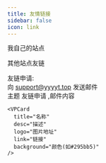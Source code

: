 ```yaml
---
title: 友情链接
sidebar: false
icon: link
---
```


我自己的站点
<div class="vp-card-container">
<VPCard
  title="YYYYT的AList站点"
  desc="分享一些视频/文件"
  logo="https://img.yyyyt.top/Alist/Haku.png"
  link="https://alist.yyyyt.top"
/>
</div>

其他站点友链
<div class="vp-card-container">
<VPCard
  title="B84F2246的博客"
  desc="TECH OTAKUS SAVE THE WORLD"
  logo="https://tc.d3tt.com/images/FvAhkiZ5Y1U2kyCbkl75nq-a0Ef0.png"
  link="https://blog.b84f2246.top/"
  background="#295bb5"
/>
<VPCard
  title="Dream"
  desc="一个乐于分享的博客"
  logo="https://github.hqycloud.top/https://raw.githubusercontent.com/hqycloud/blog-images/main/hexo-images/24/7/dream_54379e44aa8d8843e7cc8d95b55b189d.jpg"
  link="https://blog.hqycloud.top/"
/>
<VPCard
  title="Qrasa的小站"
  desc="记录一些活着的日常"
  logo="https://blog.qrasa.cn/wp-content/uploads/2024/07/IMG_6095.jpeg"
  link="https://blog.qrasa.cn"
/>
<VPCard
  title="Runoneall の 小破站"
  desc="一个混迹互联网的普通人"
  logo="https://filecdn.runoneall.us.kg/BlogResource/avatar.webp"
  link="https://runoneall.us.kg"
/>
</div>

友链申请:  
向 support@yyyyt.top 发送邮件  
主题 友链申请 ,邮件内容

```
<VPCard
  title="名称"
  desc="描述"
  logo="图片地址"
  link="链接"
  background="颜色(如#295bb5)"
/>
```